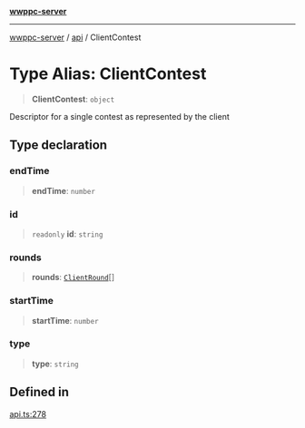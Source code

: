 [**wwppc-server**](../../README.md)

***

[wwppc-server](../../modules.md) / [api](../README.md) / ClientContest

# Type Alias: ClientContest

> **ClientContest**: `object`

Descriptor for a single contest as represented by the client

## Type declaration

### endTime

> **endTime**: `number`

### id

> `readonly` **id**: `string`

### rounds

> **rounds**: [`ClientRound`](ClientRound.md)[]

### startTime

> **startTime**: `number`

### type

> **type**: `string`

## Defined in

[api.ts:278](https://github.com/WWPPC/WWPPC-server/blob/2dee3653c422ea6b91c8bffad27d9e2a1aa16711/src/api.ts#L278)
